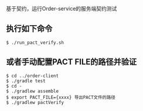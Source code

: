 基于契约，运行Order-service的服务端契约测试

## 执行如下命令
```
$ ./run_pact_verify.sh
```

## 或者手动配置PACT FILE的路径并验证
```
$ cd ../order-client
$ ./gradle test
$ cd - 
$ ./gradlew assemble 
$ export PACT_FILE={xxxx} 导出PACT文件的路径
$ ./gradlew pactVerify
```

